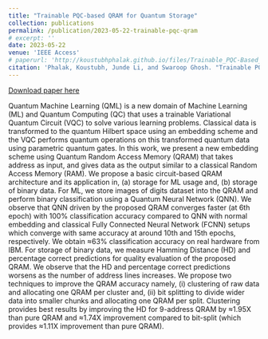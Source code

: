 ```yaml
---
title: "Trainable PQC-based QRAM for Quantum Storage"
collection: publications
permalink: /publication/2023-05-22-trainable-pqc-qram
# excerpt: ''
date: 2023-05-22
venue: 'IEEE Access'
# paperurl: 'http://koustubhphalak.github.io/files/Trainable_PQC-Based_QRAM_for_Quantum_Storage.pdf'
citation: 'Phalak, Koustubh, Junde Li, and Swaroop Ghosh. "Trainable PQC-based QRAM for Quantum Storage." IEEE Access (2023).'
---
```


[Download paper here](http://koustubhphalak.github.io/files/Trainable_PQC-Based_QRAM_for_Quantum_Storage.pdf)

Quantum Machine Learning (QML) is a new domain of Machine Learning (ML) and Quantum Computing (QC) that uses a trainable Variational Quantum Circuit (VQC) to solve various learning problems. Classical data is transformed to the quantum Hilbert space using an embedding scheme and the VQC performs quantum operations on this transformed quantum data using parametric quantum gates. In this work, we present a new embedding scheme using Quantum Random Access Memory (QRAM) that takes address as input, and gives data as the output similar to a classical Random Access Memory (RAM). We propose a basic circuit-based QRAM architecture and its application in, (a) storage for ML usage and, (b) storage of binary data. For ML, we store images of digits dataset into the QRAM and perform binary classification using a Quantum Neural Network (QNN). We observe that QNN driven by the proposed QRAM converges faster (at 6th epoch) with 100% classification accuracy compared to QNN with normal embedding and classical Fully Connected Neural Network (FCNN) setups which converge with same accuracy at around 10th and 15th epochs, respectively. We obtain ≈63% classification accuracy on real hardware from IBM. For storage of binary data, we measure Hamming Distance (HD) and percentage correct predictions for quality evaluation of the proposed QRAM. We observe that the HD and percentage correct predictions worsens as the number of address lines increases. We propose two techniques to improve the QRAM accuracy namely, (i) clustering of raw data and allocating one QRAM per cluster and, (ii) bit splitting to divide wider data into smaller chunks and allocating one QRAM per split. Clustering provides best results by improving the HD for 9-address QRAM by ≈1.95X than pure QRAM and ≈1.74X improvement compared to bit-split (which provides ≈1.11X improvement than pure QRAM).